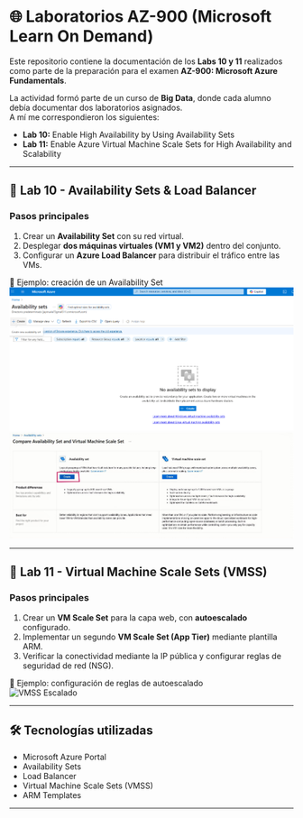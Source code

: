 # 🌐 Laboratorios AZ-900 (Microsoft Learn On Demand)

Este repositorio contiene la documentación de los **Labs 10 y 11** realizados como parte de la preparación para el examen **AZ-900: Microsoft Azure Fundamentals**.  

La actividad formó parte de un curso de **Big Data**, donde cada alumno debía documentar dos laboratorios asignados.  
A mí me correspondieron los siguientes:  

- **Lab 10:** Enable High Availability by Using Availability Sets  
- **Lab 11:** Enable Azure Virtual Machine Scale Sets for High Availability and Scalability  

---

## 📘 Lab 10 - Availability Sets & Load Balancer

### Pasos principales
1. Crear un **Availability Set** con su red virtual.  
2. Desplegar **dos máquinas virtuales (VM1 y VM2)** dentro del conjunto.  
3. Configurar un **Azure Load Balancer** para distribuir el tráfico entre las VMs.  

📸 Ejemplo: creación de un Availability Set  
![Availability Set](./img/lab10_availabilityset1_1.png)
![Availability Set](./img/lab10_availabilityset1_2.png)


---

## 📘 Lab 11 - Virtual Machine Scale Sets (VMSS)

### Pasos principales
1. Crear un **VM Scale Set** para la capa web, con **autoescalado** configurado.  
2. Implementar un segundo **VM Scale Set (App Tier)** mediante plantilla ARM.  
3. Verificar la conectividad mediante la IP pública y configurar reglas de seguridad de red (NSG).  

📸 Ejemplo: configuración de reglas de autoescalado  
![VMSS Escalado](./img/lab11_vmss_rules.png)

---

## 🛠️ Tecnologías utilizadas
- Microsoft Azure Portal  
- Availability Sets  
- Load Balancer  
- Virtual Machine Scale Sets (VMSS)  
- ARM Templates  

---
